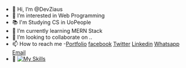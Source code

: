 - 👋 Hi, I’m @DevZiaus
- 👀 I’m interested in Web Programming
- 📚 I'm Studying CS in UoPeople
- 🌱 I’m currently learning MERN Stack
- 💞️ I’m looking to collaborate on ..
- 📫 How to reach me 
-<a href="https://devziaus.xyz">Portfolio</a> <a href="https://www.facebook.com/DevZiaus">facebook</a> <a href="https://twitter.com/DevZiaus">Twitter</a> <a href="https://www.linkedin.com/in/devziaus">Linkedin</a> <a href="https://wa.me/message/KKFDKSU6GSCRJ1">Whatsapp</a> <a href="mailto:contact@devziaus.xyz">Email</a>
- 🎯 [![My Skills](https://skills.thijs.gg/icons?i=nodejs,react,express,mongodb,js,html,css,tailwind,php,laravel)](https://skills.thijs.gg)

<!---
DevZiaus/DevZiaus is a ✨ special ✨ repository because its `README.md` (this file) appears on your GitHub profile.
You can click the Preview link to take a look at your changes.
--->
